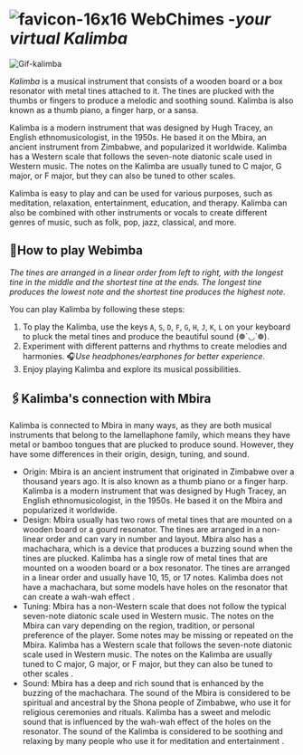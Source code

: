 # ![favicon-16x16](https://github.com/tamojeetK/Webimba/assets/89387048/dd911e46-e4ad-4ba1-b627-6cb550e92cb9) WebChimes -*your virtual Kalimba*


![Gif-kalimba](https://github.com/tamojeetK/Webimba/assets/89387048/7da4676a-5c0c-4303-9e90-ff0f4e35cad4)

*Kalimba* is a musical instrument that consists of a wooden board or a box resonator with metal tines attached to it. The tines are plucked with the thumbs or fingers to produce a melodic and soothing sound. Kalimba is also known as a thumb piano, a finger harp, or a sansa.

Kalimba is a modern instrument that was designed by Hugh Tracey, an English ethnomusicologist, in the 1950s. He based it on the Mbira, an ancient instrument from Zimbabwe, and popularized it worldwide. Kalimba has a Western scale that follows the seven-note diatonic scale used in Western music. The notes on the Kalimba are usually tuned to C major, G major, or F major, but they can also be tuned to other scales.

Kalimba is easy to play and can be used for various purposes, such as meditation, relaxation, entertainment, education, and therapy. Kalimba can also be combined with other instruments or vocals to create different genres of music, such as folk, pop, jazz, classical, and more.

## 👀How to play Webimba

*The tines are arranged in a linear order from left to right, with the longest tine in the middle and the shortest tine at the ends. The longest tine produces the lowest note and the shortest tine produces the highest note.*

You can play Kalimba by following these steps:

1. To play the Kalimba, use the keys `A`, `S`, `D`, `F`, `G`, `H`, `J`, `K`, `L` on your keyboard to pluck the metal tines and produce the beautiful sound (❁´◡`❁).
2. Experiment with different patterns and rhythms to create melodies and harmonies. 🎧*Use headphones/earphones for better experience*.
3. Enjoy playing Kalimba and explore its musical possibilities.

## 🖇️Kalimba's connection with Mbira

Kalimba is connected to Mbira in many ways, as they are both musical instruments that belong to
the lamellaphone family, which means they have metal or bamboo tongues that are plucked
to produce sound. However, they have some differences in their origin, design, tuning,
and sound.

- Origin: Mbira is an ancient instrument that originated in Zimbabwe over a thousand years ago. It is also known as a thumb piano or a finger harp. Kalimba is a modern instrument that was designed by Hugh Tracey, an English ethnomusicologist, in the 1950s. He based it on the Mbira and popularized it worldwide.
- Design: Mbira usually has two rows of metal tines that are mounted on a wooden board or a gourd resonator. The tines are arranged in a non-linear order and can vary in number and layout. Mbira also has a machachara, which is a device that produces a buzzing sound when the tines are plucked. Kalimba has a single row of metal tines that are mounted on a wooden board or a box resonator. The tines are arranged in a linear order and usually have 10, 15, or 17 notes. Kalimba does not have a machachara, but some models have holes on the resonator that can create a wah-wah effect  .
- Tuning: Mbira has a non-Western scale that does not follow the typical seven-note diatonic scale used in Western music. The notes on the Mbira can vary depending on the region, tradition, or personal preference of the player. Some notes may be missing or repeated on the Mbira. Kalimba has a Western scale that follows the seven-note diatonic scale used in Western music. The notes on the Kalimba are usually tuned to C major, G major, or F major, but they can also be tuned to other scales  .
- Sound: Mbira has a deep and rich sound that is enhanced by the buzzing of the machachara. The sound of the Mbira is considered to be spiritual and ancestral by the Shona people of Zimbabwe, who use it for religious ceremonies and rituals. Kalimba has a sweet and melodic sound that is influenced by the wah-wah effect of the holes on the resonator. The sound of the Kalimba is considered to be soothing and relaxing by many people who use it for meditation and entertainment  .
